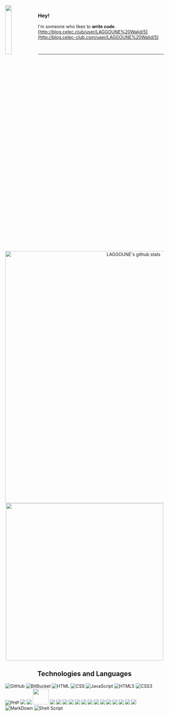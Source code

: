 <img width="20%" height="20%" align="left" src="http://1.bp.blogspot.com/__Ws638p-N98/Sw27o7PuquI/AAAAAAAAACk/7Wyef3pToK0/s1600/Screen+shot+2009-11-25+at+23.19.24.png">

### Hey!
I'm someone who likes to **write code** . [http://blog.celec.club/user/LAGGOUNE%20Walid/5](http://blog.celec-club.com/user/LAGGOUNE%20Walid/5)

<br/>
<hr/>
<br/>
<p align = "center">
   <img src="https://github-readme-stats.vercel.app/api?username=LAGGOUNE-Walid&count_private=true&hide=stars&show_icons=true&line_height=27" alt="LAGGOUNE's github stats" width=800 />
    <img src="https://github-readme-stats.vercel.app/api/top-langs/?username=LAGGOUNE-Walid&hide=html,css&hide_langs_below=1" width=500 />
</p>
<h2 align="center">
Technologies and Languages </h2>

![GitHub](https://img.shields.io/badge/-GitHub-181717?style=flat-square&logo=github)
![BitBucket](https://img.shields.io/badge/-BitBucket-darkblue?style=flat-square&logo=bitbucket)
![HTML](https://img.shields.io/badge/HTML-239120?style=flat-square&logo=html5&logoColor=white)
![CSS](https://img.shields.io/badge/CSS-239120?&style=flat-square&logo=css3&logoColor=white)
![JavaScript](https://img.shields.io/badge/-JavaScript-black?style=flat-square&logo=javascript)
![HTML5](https://img.shields.io/badge/HTML5-E34F26?style=flat-square&logo=html5&logoColor=white)
![CSS3](https://img.shields.io/badge/CSS3-1572B6?style=flat-square&logo=css3&logoColor=white)
![PHP](https://img.shields.io/badge/PHP-777BB4?style=flat-square&logo=php&logoColor=white)
<img src="https://img.shields.io/badge/laravel-%23FF2D20.svg?&style=for-the-badge&logo=laravel&logoColor=white" />
<img src="https://img.shields.io/badge/lua-%232C2D72.svg?&style=for-the-badge&logo=lua&logoColor=white" />
<img width=50 src="https://upload.wikimedia.org/wikipedia/commons/4/47/Webysther_20160330_-_HHVM.svg">
<img src="https://img.shields.io/badge/linux-%23FCC624.svg?&style=for-the-badge&logo=linux&logoColor=black" />
<img src="https://img.shields.io/badge/docker-%232496ED.svg?&style=for-the-badge&logo=docker&logoColor=white" />
<img src="https://img.shields.io/badge/mysql-%234479A1.svg?&style=for-the-badge&logo=mysql&logoColor=white" />
<img src="https://img.shields.io/badge/mariadb-%23003545.svg?&style=for-the-badge&logo=mariadb&logoColor=white" />
<img src="https://img.shields.io/badge/redis-%23DC382D.svg?&style=for-the-badge&logo=redis&logoColor=white" />
<img src="https://img.shields.io/badge/erlang-%23A90533.svg?&style=for-the-badge&logo=erlang&logoColor=white" />
<img src="https://img.shields.io/badge/graphql-%23E10098.svg?&style=for-the-badge&logo=graphql&logoColor=white" />
<img src="https://img.shields.io/badge/apache%20echarts-%23AA344D.svg?&style=for-the-badge&logo=apache%20echarts&logoColor=white" />
<img src="https://img.shields.io/badge/nginx-%23269539.svg?&style=for-the-badge&logo=nginx&logoColor=white" />
<img src="https://img.shields.io/badge/rabbitmq-%23FF6600.svg?&style=for-the-badge&logo=rabbitmq&logoColor=white" />
<img src="https://img.shields.io/badge/sqlite-%23003B57.svg?&style=for-the-badge&logo=sqlite&logoColor=white" />
<img src="https://img.shields.io/badge/elasticsearch-%23005571.svg?&style=for-the-badge&logo=elasticsearch&logoColor=white" />
<img src="https://img.shields.io/badge/curl-%23073551.svg?&style=for-the-badge&logo=curl&logoColor=white" />
<img src="https://img.shields.io/badge/socket.io-%23010101.svg?&style=for-the-badge&logo=socket.io&logoColor=white" />
![MarkDown](https://img.shields.io/badge/Markdown-000000?style=flat-square&logo=markdown&logoColor=white)
![Shell Script](https://img.shields.io/badge/Shell_Script-121011?style=flat-square&logo=gnu-bash&logoColor=white)
